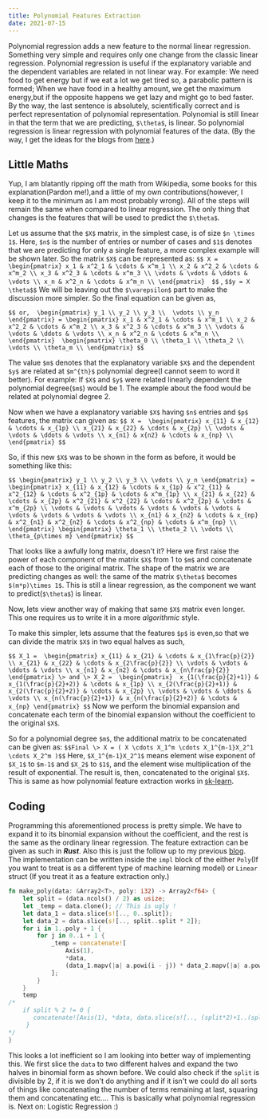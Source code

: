 ```yaml
---
title: Polynomial Features Extraction 
date: 2021-07-15
---
```


Polynomial regression adds a new feature to the normal linear regression. Something very simple and requires only one change from the classic linear regression. Polynomial regression is useful if the explanatory variable and the dependent variables are related in not linear way. For example: We need food to get energy but if we eat a lot we get tired so, a parabolic pattern is formed; When we have food in a healthy amount, we get the maximum energy,but if the opposite happens we get lazy and might go to bed faster. By the way, the last sentence is absolutely, scientifically correct and is perfect representation of polynomial representation. Polynomial is still linear in that the term that we are predicting, `$\theta$`, is linear. So polynomial regression is linear regression with polynomial features of the data. (By the way, I get the ideas for the blogs from <a href="https://pbs.twimg.com/media/DyfDnBnWsAAJ456.jpg" target="_blank">here</a>.)

## Little Maths

Yup, I am blatantly ripping off the math from Wikipedia, some books for this explanation(Pardon me!),and a little of my own contributions(however, I keep it to the minimum as I am most probably wrong). All of the steps will remain the same when compared to linear regression. The only thing that changes is the features that will be used to predict the `$\theta$`.

Let us assume that the `$X$` matrix, in the simplest case, is of size `$n \times 1$`. Here, `$n$` is the number of entries or number of cases and `$1$` denotes that we are predicting for only a single feature, a more complex example will be shown later. So the matrix `$X$` can be represented as:
`$$
X = \begin{pmatrix}
x_1 & x^2_1 & \cdots & x^m_1 \\
x_2 & x^2_2 & \cdots & x^m_2 \\
x_3 & x^2_3 & \cdots & x^m_3 \\
\vdots & \vdots & \ddots & \vdots \\
x_n & x^2_n & \cdots & x^m_n \\
\end{pmatrix} 
$$`
,
`$$y = X \theta$$`
We will be leaving out the `$\varepsilon$` part to make the discussion more simpler. So the final equation can be given as,

`$$
or, 
\begin{pmatrix}
y_1 \\
y_2 \\
y_3 \\ 
\vdots \\
y_n
\end{pmatrix} =
\begin{pmatrix}
x_1 & x^2_1 & \cdots & x^m_1 \\
x_2 & x^2_2 & \cdots & x^m_2 \\
x_3 & x^2_3 & \cdots & x^m_3 \\
\vdots & \vdots & \ddots & \vdots \\
x_n & x^2_n & \cdots & x^m_n \\
\end{pmatrix} 
\begin{pmatrix}
\theta_0 \\
\theta_1 \\
\theta_2 \\
\vdots \\
\theta_m \\
\end{pmatrix}
$$`

The value `$m$` denotes that the explanatory variable `$X$` and the dependent `$y$` are related at `$m^{th}$` polynomial degree(I cannot seem to word it better). For example: If `$X$` and `$y$` were related linearly dependent the polynomial degree(`$m$`) would be 1. The example about the food would be related at polynomial degree 2.

Now when we have a explanatory variable `$X$` having `$n$` entries and `$p$` features, the matrix can  given as:
`$$
X = 
\begin{pmatrix}
x_{11} & x_{12} & \cdots & x_{1p} \\
x_{21} & x_{22} & \cdots & x_{2p} \\
\vdots & \vdots & \ddots & \vdots \\
x_{n1} & x{n2} & \cdots & x_{np} \\
\end{pmatrix}
$$`

So, if this new `$X$` was to be shown in the form as before, it would be something like this:

`$$
\begin{pmatrix}
y_1 \\
y_2 \\
y_3 \\
\vdots \\
y_n
\end{pmatrix} = 
\begin{pmatrix}
x_{11} & x_{12} & \cdots & x_{1p} & x^2_{11} & x^2_{12} & \cdots & x^2_{1p} & \cdots & x^m_{1p} \\
x_{21} & x_{22} & \cdots & x_{2p} & x^2_{21} & x^2_{22} & \cdots & x^2_{2p} & \cdots & x^m_{2p} \\
\vdots & \vdots & \vdots & \vdots & \vdots & \vdots & \vdots & \vdots & \vdots & \vdots \\
x_{n1} & x_{n2} & \cdots & x_{np} & x^2_{n1} & x^2_{n2} & \cdots & x^2_{np} & \cdots & x^m_{np} \\
\end{pmatrix}
\begin{pmatrix}
\theta_1 \\
\theta_2 \\
\vdots \\
\theta_{p\times m}
\end{pmatrix}
$$`

That looks like a awfully long matrix, doesn't it? Here we first raise the power of each component of the matrix `$X$` from 1 to `$m$` and concatenate each of those to the original matrix. The shape of the matrix we are predicting changes as well: the same of the matrix `$\theta$` becomes `$(m*p)\times 1$`. This is still a linear regression, as the component we want to predict(`$\theta$`) is linear.

Now, lets view another way of making that same `$X$` matrix even longer. This one requires us to write it in a more *algorithmic* style.

To make this simpler, lets assume that the features `$p$` is even,so that we can divide the matrix `$X$` in two equal halves as such,

`
$$
X_1 = 
\begin{pmatrix}
x_{11} & x_{21} & \cdots & x_{1\frac{p}{2}} \\
x_{21} & x_{22} & \cdots & x_{2\frac{p}{2}} \\
\vdots & \vdots & \ddots & \vdots \\
x_{n1} & x_{n2} & \cdots & x_{n\frac{p}{2}}
\end{pmatrix} \> and \>
X_2 = 
\begin{pmatrix} 
x_{1(\frac{p}{2}+1)} & x_{1(\frac{p}{2}+2)} & \cdots & x_{1p} \\
x_{2(\frac{p}{2}+1)} & x_{2(\frac{p}{2}+2)} & \cdots & x_{2p} \\
\vdots & \vdots & \ddots & \vdots \\
x_{n(\frac{p}{2}+1)} & x_{n(\frac{p}{2}+2)} & \cdots & x_{np}
\end{pmatrix}
$$
`
Now we perform the binomial expansion and concatenate each term of the binomial expansion without the coefficient to the original `$X$`.

So for a polynomial degree `$m$`, the additional matrix to be concatenated can be given as:
`
$$Final \> X = ( X \cdots X_1^m \cdots X_1^{m-1}X_2^1 \cdots X_2^m )$$
`
Here, `$X_1^{m-1}X_2^1$` means element wise exponent of `$X_1$` to `$m-1$` and `$X_2$` to `$1$`, and the element wise multiplication of the result of exponential. The result is, then, concatenated to the original `$X$`. This is same as how polynomial feature extraction works in <a href="https://scikit-learn.org/stable/modules/generated/sklearn.preprocessing.PolynomialFeatures.html" target="_blank">sk-learn</a>.

## Coding

Programming this aforementioned process is pretty simple. We have to expand it to its binomial expansion without the coefficient, and the rest is the same as the ordinary linear regression. The feature extraction can be given as such in ***Rust***. Also this is just the follow up to my previous <a href="https://arogyad.github.io/2021/07/05/Linear-Reg/" target="_blank">blog</a>. The implementation can be written inside the `impl` block of the either `Poly`(If you want to treat is as a different type of machine learning model) or `Linear` struct (If you treat it as a feature extraction only.)
```rust
fn make_poly(data: &Array2<T>, poly: i32) -> Array2<f64> {
    let split = (data.ncols() / 2) as usize;
    let _temp = data.clone(); // This is ugly !
    let data_1 = data.slice(s![.., 0..split]);
    let data_2 = data.slice(s![.., split..split * 2]);
    for i in 1..poly + 1 {
        for j in 0..i + 1 {
            _temp = concatenate![
                Axis(1),
                *data,
                (data_1.mapv(|a| a.powi(i - j)) * data_2.mapv(|a| a.powi(j)))
            ];
        }
    }
    temp
/*
    if split % 2 != 0 {
       concatenate![Axis(1), *data, data.slice(s![.., (split*2)+1..(split*2)+1])];
     }
*/
}
```   

This looks a lot inefficient so I am looking into better way of implementing this. We first slice the `data` to two different halves and expand the two halves in binomial form as shown before. We could also check if the `split` is divisible by 2, if it is we don't do anything and if it isn't we could do all sorts of things like concatenating the number of terms remaining at last, squaring them and concatenating etc.... This is basically what polynomial regression is. Next on: Logistic Regression :)
